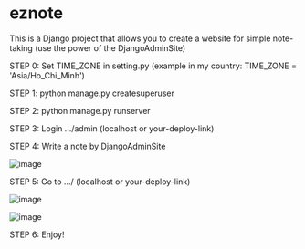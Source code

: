 # eznote
This is a Django project that allows you to create a website for simple note-taking (use the power of the DjangoAdminSite)

STEP 0: Set TIME_ZONE in setting.py (example in my country: TIME_ZONE = 'Asia/Ho_Chi_Minh')

STEP 1: python manage.py createsuperuser

STEP 2: python manage.py runserver

STEP 3: Login .../admin (localhost or your-deploy-link)

STEP 4: Write a note by DjangoAdminSite

![image](https://github.com/ncc02/eznote/assets/53702773/80e9cec0-86df-4a2b-9c79-0a9242079d24)

STEP 5: Go to .../ (localhost or your-deploy-link)

![image](https://github.com/ncc02/eznote/assets/53702773/d4a9c655-656c-4e0e-a803-5d75e62b8308)

![image](https://github.com/ncc02/eznote/assets/53702773/af4e3670-afc4-4fff-b690-55618c7b8db6)


STEP 6: Enjoy!
